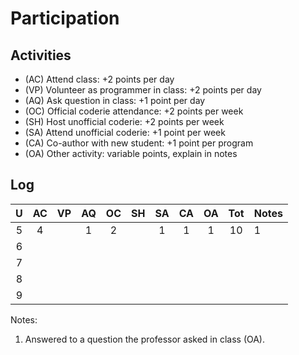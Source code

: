 Participation
=============

## Activities ## 

+ (AC) Attend class: +2 points per day
+ (VP) Volunteer as programmer in class: +2 points per day
+ (AQ) Ask question in class: +1 point per day
+ (OC) Official coderie attendance: +2 points per week
+ (SH) Host unofficial coderie: +2 points per week
+ (SA) Attend unofficial coderie: +1 point per week
+ (CA) Co-author with new student: +1 point per program
+ (OA) Other activity: variable points, explain in notes

## Log ##

| U | AC | VP | AQ | OC | SH | SA | CA | OA | Tot | Notes
|:-:|:--:|:--:|:--:|:--:|:--:|:--:|:--:|:--:|:---:|:--------
| 5 |  4 |    | 1  | 2  |    |  1 |  1 | 1  |  10 | 1
| 6 |
| 7 | 
| 8 | 
| 9 |

Notes:

1. Answered to a question the professor asked in class (OA).
